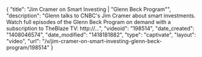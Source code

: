 {
    "title": "Jim Cramer on Smart Investing | \"Glenn Beck Program\"",
    "description": "Glenn talks to CNBC's Jim Cramer about smart investments. Watch full episodes of the Glenn Beck Program on demand with a subscription to TheBlaze TV: http:\/\/...",
    "videoid": "198514",
    "date_created": "1408046574",
    "date_modified": "1418181882",
    "type": "captivate",
    "layout": "video",
    "url": "\/v\/jim-cramer-on-smart-investing-glenn-beck-program\/198514"
}